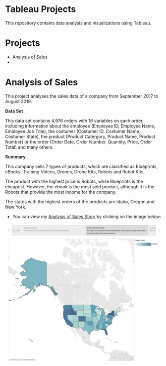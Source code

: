 Tableau Projects
=======

This repository contains data analysis and visualizations using Tableau.

# Projects

- [Analysis of Sales](#company-sales)
-

<a name="company-sales"></a>
# Analysis of Sales

This project analyses the sales data of a company from September 2017 to August 2019.

**Data Set**

This data set contains 4,976 orders with 16 variables on each order, including information about the employee (Employee ID, Employee Name, Employee Job Title), the costumer (Costumer ID, Costumer Name, Costumer State), the product (Product Catergory, Product Name, Product Number) or the order (Order Date, Order Number, Quantity, Price, Order Total) and many others.

**Summary**

This company sells 7 types of products, which are classified as Blueprints, eBooks, Training Videos, Drones, Drone Kits, Robots and Robot Kits.

The product with the highest price is Robots, while Blueprints is the cheapest. However, the ebook is the most sold product, although it is the Robots that provide the most income for the company.

The states with the highest orders of the products are Idaho, Oregon and New York.

- You can view my [Analysis of Sales Story](https://public.tableau.com/profile/lorena7486#!/vizhome/AnalysisofSales_16034621573380/AnalysisofSales?publish=yes)  by clicking on the image below:

[![Image](https://raw.githubusercontent.com/logiflo/Tableau-projects/master/AnalysisofSales/SalesbyStates.png)](https://public.tableau.com/profile/lorena7486#!/vizhome/AnalysisofSales_16034621573380/AnalysisofSales?publish=yes)






